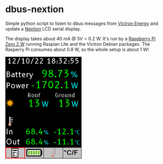 # dbus-nextion
Simple python script to listen to dbus messages from [Victron Energy](https://www.victronenergy.com/) and update a [Nextion](https://nextion.tech/) LCD serial display.

The display takes about 40 mA @ 5V = 0.2 W. It's run by a [Raspberry Pi Zero 2 W](https://www.raspberrypi.com/products/raspberry-pi-zero-2-w/) running Raspian Lite and the Victron Debian packages. The Rasperry Pi consumes about 0.8 W, so the whole setup is about 1 W!

![Screenshot](/screenshot.png)

